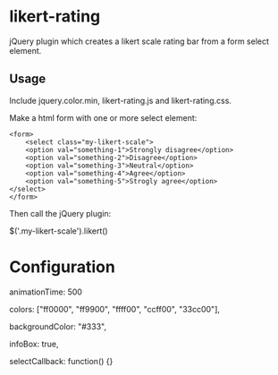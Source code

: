 likert-rating
=============

jQuery plugin which creates a likert scale rating bar from a form select element.

## Usage

Include jquery.color.min, likert-rating.js and likert-rating.css.

Make a html form with one or more select element:

	<form>
		<select class="my-likert-scale">
    	<option val="something-1">Strongly disagree</option>
    	<option val="something-2">Disagree</option>
    	<option val="something-3">Neutral</option>
    	<option val="something-4">Agree</option>
    	<option val="something-5">Strogly agree</option>
  	</select>
	</form>

Then call the jQuery plugin:

$('.my-likert-scale').likert()

# Configuration

animationTime: 500

colors: ["ff0000", "ff9900", "ffff00", "ccff00", "33cc00"],

backgroundColor: "#333",

infoBox: true,

selectCallback: function() {}
